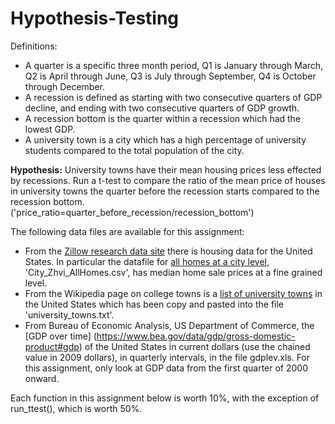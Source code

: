 # Hypothesis-Testing

Definitions:

* A quarter is a specific three month period, Q1 is January through March, Q2 is April through June, Q3 is July through September, Q4 is October through December.
* A recession is defined as starting with two consecutive quarters of GDP decline, and ending with two consecutive quarters of GDP growth.
* A recession bottom is the quarter within a recession which had the lowest GDP.
* A university town is a city which has a high percentage of university students compared to the total population of the city.

**Hypothesis:** University towns have their mean housing prices less effected by recessions. Run a t-test to compare the ratio of the mean price of houses in university towns the quarter before the recession starts compared to the recession bottom. ('price_ratio=quarter_before_recession/recession_bottom')

The following data files are available for this assignment:

* From the [Zillow research data site](https://www.zillow.com/research/data/) there is housing data for the United States. In particular the datafile for [all homes at a city level](http://files.zillowstatic.com/research/public/City/City_Zhvi_AllHomes.csv), 'City_Zhvi_AllHomes.csv', has median home sale prices at a fine grained level.
* From the Wikipedia page on college towns is a [list of university towns](https://en.wikipedia.org/wiki/List_of_college_towns#College_towns_in_the_United_States) in the United States which has been copy and pasted into the file 'university_towns.txt'.
* From Bureau of Economic Analysis, US Department of Commerce, the [GDP over time] (https://www.bea.gov/data/gdp/gross-domestic-product#gdp) of the United States in current dollars (use the chained value in 2009 dollars), in quarterly intervals, in the file gdplev.xls. For this assignment, only look at GDP data from the first quarter of 2000 onward.

Each function in this assignment below is worth 10%, with the exception of run_ttest(), which is worth 50%.
